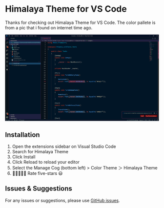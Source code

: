 # Himalaya Theme for VS Code

Thanks for checking out Himalaya Theme for VS Code. The color pallete is from a pic that i found on internet time ago.

![image info](./images/screenshot.png)

## Installation

1. Open the extensions sidebar on Visual Studio Code
1. Search for Himalaya Theme
1. Click Install
1. Click Reload to reload your editor
1. Select the Manage Cog (bottom left) > Color Theme ＞ Himalaya Theme
1. 🌟🌟🌟🌟🌟 Rate five-stars 😃

## Issues & Suggestions

For any issues or suggestions, please use [GitHub issues](https://github.com/leonardomartelli/himalaya-theme/issues).